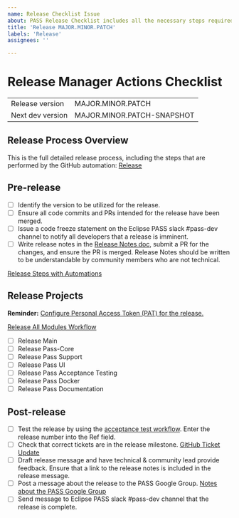 ```yaml
---
name: Release Checklist Issue
about: PASS Release Checklist includes all the necessary steps required to successfully release the next version of PASS.
title: 'Release MAJOR.MINOR.PATCH'
labels: 'Release'
assignees: ''

---
```


# Release Manager Actions Checklist

|                  |                            |
|------------------|----------------------------|
| Release version  | MAJOR.MINOR.PATCH          |
| Next dev version | MAJOR.MINOR.PATCH-SNAPSHOT |

## Release Process Overview
This is the full detailed release process, including the steps that are performed by the GitHub automation: [Release](https://docs.eclipse-pass.org/developer-documentation/release)

## Pre-release

- [ ] Identify the version to be utilized for the release.
- [ ] Ensure all code commits and PRs intended for the release have been merged.
- [ ] Issue a code freeze statement on the Eclipse PASS slack #pass-dev channel to notify all developers that a release is imminent.
- [ ] Write release notes in the [Release Notes doc](https://github.com/eclipse-pass/pass-documentation/blob/main/community/release-notes.md), submit a PR for the changes, and ensure the PR is merged. Release Notes should be written to be understandable by community members who are not technical.

[Release Steps with Automations](https://docs.eclipse-pass.org/developer-documentation/release/release-steps-with-automations#release-all-projects)

## Release Projects

**Reminder:** [Configure Personal Access Token (PAT) for the release.](https://docs.eclipse-pass.org/developer-documentation/release/release-steps-with-automations#github-personal-access-token-setup)

[Release All Modules Workflow](https://github.com/eclipse-pass/main/actions/workflows/pass-complete-release.yml)

- [ ] Release Main
- [ ] Release Pass-Core
- [ ] Release Pass Support
- [ ] Release Pass UI
- [ ] Release Pass Acceptance Testing
- [ ] Release Pass Docker
- [ ] Release Pass Documentation

## Post-release

- [ ] Test the release by using the [acceptance test workflow](https://github.com/eclipse-pass/pass-acceptance-testing/actions/workflows/test.yml). Enter the release number into the Ref field.
- [ ] Check that correct tickets are in the release milestone. [GitHub Ticket Update](https://docs.eclipse-pass.org/developer-documentation/release#update-release-notes)
- [ ] Draft release message and have technical & community lead provide feedback. Ensure that a link to the release notes is included in the release message.
- [ ] Post a message about the release to the PASS Google Group.  [Notes about the PASS Google Group](https://docs.eclipse-pass.org/developer-documentation/release#process)
- [ ] Send message to Eclipse PASS slack #pass-dev channel that the release is complete.